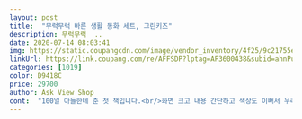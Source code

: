 ```yaml
---
layout: post 
title:  "무럭무럭 바른 생활 동화 세트, 그린키즈" 
description: 무럭무럭  ..
date: 2020-07-14 08:03:41 
img: https://static.coupangcdn.com/image/vendor_inventory/4f25/9c21755e74e30bd73ead4f3596d24cbef564caa1937aa4eed7ddda56d2d1.jpg 
linkUrl: https://link.coupang.com/re/AFFSDP?lptag=AF3600438&subid=ahnPublicAsk&pageKey=130695104&itemId=384720232&vendorItemId=3934277329&traceid=V0-113-9a64a33956df9bdd 
categories: [1019] 
color: D9418C 
price: 29700 
author: Ask View Shop 
cont:  "100일 아들한테 준 첫 책입니다.<br/>화면 크고 내용 간단하고 색상도 이뻐서 우리애기가 좋아해요.<br/>책을 일거주면 책 속에 알락달락한 색갈에 끌려 더 집중해서 오래보고있습니다.<br/><br/>그린키즈꺼 바른인성 동화를 너무 좋아해서 구매했는데 이책 역시 맘에 드네요 ㅎㅎ<br/>날씨가 많이 쌀쌀해져서 더이상 야외활동은 무리고<br/>로켓 박스로 포장되어 와서 깔끔하게 왔네요<br/>뭣보다 책 맨 뒷장에 있는 생각하기, 그려보기 부분은 아이랑 함께 하니 너무 좋아하네요<br/>아이가 이제 5살이 되는데 생각했던 것보다 글밥은 없는 편이에요.<br/> 하지만 양치하기 싫어하고 일찍자기 싫어하는 편이어서 아이의 생활습관을 위해 구매했어요.<br/><br/>종이는 두꺼워서 잘 찢어지지 않을 것 같고 그림도 귀여운 편이에요.<br/> 그리고 모서리가 둥글게 되어있어 아이가 다치지 않게 잘 되어있어요.<br/> 맨 뒷장에는 생각하기와 그리기가 있어서 아이와 다시 한 번 책을 생각할 수 있게 되어있어요.<br/><br/>책 내용이나  색감도 이쁘고 글밥도 적당해서 아이가 지루해하지 않아요 동물들이 나오니 더 좋아하구요ㅎㅎ<br/>책읽는 재미에 빠진 딸아이 때문에 구매했어요<br/>" 
---
```

